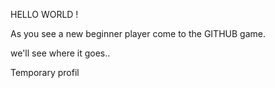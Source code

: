 HELLO WORLD !

As you see a new beginner player come to the GITHUB game.

we'll see where it goes..

Temporary profil 
